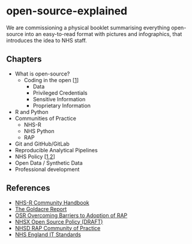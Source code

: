 # open-source-explained

We are commissioning a physical booklet summarising everything open-source into an easy-to-read format with pictures and infographics, that introduces the idea to NHS staff. 

## Chapters

- What is open-source?
  - Coding in the open [[1](https://nhs-r-community.github.io/statements-on-tools/open-code-in-the-nhs.html)]
     - Data
     - Privileged Credentials
     - Sensitive Information
     - Proprietary Information
- R and Python
- Communities of Practice
  - NHS-R
  - NHS Python
  - RAP
- Git and GitHub/GitLab
- Reproducible Analytical Pipelines
- NHS Policy [[1](https://github.com/nhsx/open-source-policy/blob/main/open-source-policy.md),[2](https://nhsengland.github.io/it-standards/#/euc/desktop-software?id=open-source-amp-free-software)]
- Open Data / Synthetic Data
- Professional development

## References
- [NHS-R Community Handbook](https://nhs-r-community.github.io/statements-on-tools/index.html)
- [The Goldacre Report](https://www.goldacrereview.org/)
- [OSR Overcoming Barriers to Adoption of RAP](https://osr.statisticsauthority.gov.uk/publication/reproducible-analytical-pipelines-overcoming-barriers-to-adoption/)
- [NHSX Open Source Policy (DRAFT)](https://github.com/nhsx/open-source-policy/blob/main/open-source-policy.md)
- [NHSD RAP Community of Practice](https://github.com/NHSDigital/rap-community-of-practice)
- [NHS England IT Standards](https://nhsengland.github.io/it-standards/#/euc/desktop-software?id=open-source-amp-free-software)
